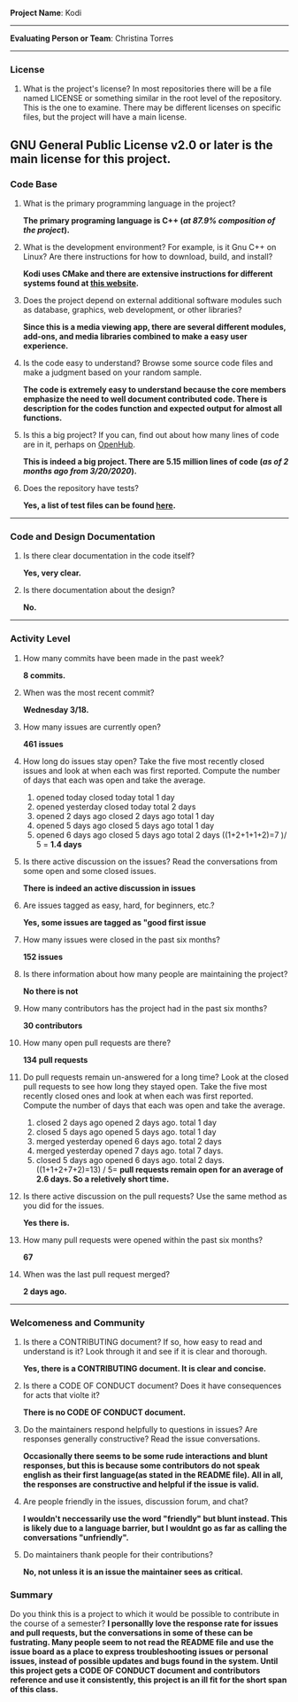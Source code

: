 **Project Name**:
Kodi

---

**Evaluating Person or Team**:
Christina Torres

---


### License

1. What is the project's license?
In most repositories there will be a file named LICENSE or something similar in
the root level of the repository. This is the one to examine. There may be
different licenses on specific files, but the project will have a main license.

  **GNU General Public License v2.0 or later is the main license for this project.**
---

### Code Base


1. What is the primary programming language in the project?

   **The primary programing language is C++ (_at 87.9% composition of the project_).**

1. What is the development environment? For example, is it Gnu C++ on Linux?
Are there instructions for how to download, build, and install?

   **Kodi uses CMake and there are extensive instructions for different systems found at [this website](https://github.com/xbmc/xbmc/blob/master/docs/README.md).**

1. Does the project depend on external additional software modules such as
database,  graphics, web development, or other libraries?

   **Since this is a media viewing app, there are several different modules, add-ons, and media libraries combined to make a easy user experience.**

1. Is the code easy to understand? Browse some source code files and make
a judgment based on your random sample.

   **The code is extremely easy to understand because the core members emphasize the need to well document contributed code. There is description for the codes function and expected output for almost all functions.**

1. Is this a big project? If you can, find out about how many lines of code
are in it, perhaps on [OpenHub](https://www.openhub.net/).

   **This is indeed a big project. There are 5.15 million lines of code (_as of 2 months ago from 3/20/2020_).**


1. Does the repository have tests?

   **Yes, a list of test files can be found [here](https://github.com/xbmc/xbmc/tree/6fcbb13a90d8cd9782e4bfaee9ea19459e7aa45d/xbmc/test).**


---

### Code and Design Documentation
1. Is there clear documentation in the code itself?

   **Yes, very clear.**

1. Is there documentation about the design?

   **No.**

---


### Activity Level


1. How many commits have been made in the past week?

   **8 commits.**

1. When was the most recent commit?

   **Wednesday 3/18.**

1. How many issues are currently open?

   **461 issues**

1. How long do issues stay open?
Take the five most recently closed issues and look at when each was first reported.
Compute the number of days that each was open and take the average.

   1. opened today closed today total 1 day
   2. opened yesterday closed today total 2 days
   3. opened 2 days ago closed 2 days ago total 1 day
   4. opened 5 days ago closed 5 days ago total 1 day
   5. opened 6 days ago closed 5 days ago total 2 days
   ((1+2+1+1+2)=7 )/ 5 = **1.4 days**

1. Is there active discussion on the issues?
Read the conversations from some open and some closed issues.

   **There is indeed an active discussion in issues**

1. Are issues tagged as easy, hard, for beginners, etc.?

   **Yes, some issues are tagged as "good first issue**

1. How many issues were closed in the past six months?

   **152 issues**

1. Is there information about how many people are maintaining the project?

   **No there is not**

1. How many contributors has the project had in the past six months?

   **30 contributors**

1. How many open pull requests are there?

   **134 pull requests**

1. Do pull requests remain un-answered for a long time?
Look at the closed pull requests to see how long they stayed open.
Take the five most recently closed ones and look at when each was first reported.
Compute the number of days that each was open and take the average.

   1. closed 2 days ago opened 2 days ago. total 1 day
   2. closed 5 days ago opened 5 days ago. total 1 day
   3. merged yesterday opened 6 days ago. total 2 days
   4. merged yesterday opened 7 days ago. total 7 days.
   5. closed 5 days ago opened 6 days ago. total 2 days.
   ((1+1+2+7+2)=13) / 5= **pull requests remain open for an average of 2.6 days. So a reletively short time.** 

1. Is there active discussion on the pull requests?
Use the same method as you did for the issues.

   **Yes there is.**

1. How many pull requests were opened within the past six months?

   **67**


1. When was the last  pull request  merged?

   **2 days ago.**

---
### Welcomeness and Community

1. Is there a CONTRIBUTING document? If so, how easy to read and understand is it?
Look through it and see if it is clear and thorough.

   **Yes, there is a CONTRIBUTING document. It is clear and concise.**

1. Is there a CODE OF CONDUCT document? Does it have consequences for acts that
violte it?

   **There is no CODE OF CONDUCT document.**

1. Do the maintainers respond helpfully to questions in issues?
Are responses generally constructive?
Read the issue conversations.

   **Occasionally there seems to be some rude interactions and blunt responses, but this is because some contributors do not speak english as their first language(as stated in the README file). All in all, the responses are constructive and helpful if the issue is valid.**

1. Are people friendly in the issues, discussion forum, and chat?

   **I wouldn't neccessarily use the word "friendly" but blunt instead. This is likely due to a language barrier, but I wouldnt go as far as calling the conversations "unfriendly".**

1. Do maintainers thank people for their contributions?

   **No, not unless it is an issue the maintainer sees as critical.**

### Summary
Do you think  this is a project to which it would be possible to contribute in the
course of a semester?
   **I personallly love the response rate for issues and pull requests, but the conversations in some of these can be fustrating. Many people seem to not read the README file and use the issue board as a place to express troubleshooting issues or personal issues, instead of possible updates and bugs found in the system. Until this project gets a CODE OF CONDUCT document and contributors reference and use it consistently, this project is an ill fit for the short span of this class.**